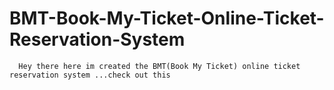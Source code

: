 # BMT-Book-My-Ticket-Online-Ticket-Reservation-System

      Hey there here im created the BMT(Book My Ticket) online ticket reservation system ...check out this
